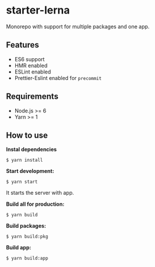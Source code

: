 # starter-lerna

Monorepo with support for multiple packages and one app.

## Features

- ES6 support
- HMR enabled
- ESLint enabled
- Prettier-Eslint enabled for `precommit`

## Requirements

- Node.js >= 6
- Yarn >= 1

## How to use

**Instal dependencies**

```
$ yarn install
```

**Start development:**

```
$ yarn start
```

It starts the server with app.

**Build all for production:**

```
$ yarn build
```

**Build packages:**

```
$ yarn build:pkg
```

**Build app:**

```
$ yarn build:app
```

